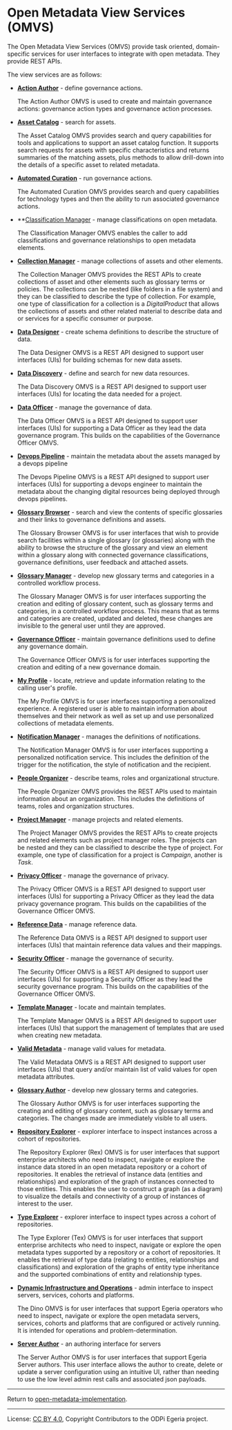<!-- SPDX-License-Identifier: CC-BY-4.0 -->
<!-- Copyright Contributors to the ODPi Egeria project. -->
  

# Open Metadata View Services (OMVS)

The Open Metadata View Services (OMVS) provide task oriented, domain-specific services for user interfaces to integrate with open metadata.  They provide REST APIs.

The view services are as follows:

* **[Action Author](action-author)** - define governance actions.

  The Action Author OMVS is used to create and maintain governance actions: governance action types and governance action processes.

* **[Asset Catalog](asset-catalog)** - search for assets.

  The Asset Catalog OMVS provides search and query capabilities for tools and applications to support an asset catalog function. It supports search requests for assets with specific characteristics and returns summaries of the matching assets, plus methods to allow drill-down into the details of a specific asset to related metadata.

* **[Automated Curation](automated-curation)** - run governance actions.

  The Automated Curation OMVS provides search and query capabilities for technology types and then the ability to run associated governance actions.

* **[Classification Manager](classification-manager) - manage classifications on open metadata.

  The Classification Manager OMVS enables the caller to add classifications and governance relationships to open metadata elements.

* **[Collection Manager](collection-manager)** - manage collections of assets and other elements.

  The Collection Manager OMVS provides the REST APIs to create collections of asset and other elements such as glossary terms or policies.  The collections can be nested (like folders in a file system) and they can be classified to describe the type of collection.  For example, one type of classification for a collection is a *DigitalProduct* that allows the collections of assets and other related material to describe data and or services for a specific consumer or purpose.

* **[Data Designer](data-designer)** - create schema definitions to describe the structure of data.

  The Data Designer OMVS is a REST API designed to support user interfaces (UIs) for building schemas for new data assets.

* **[Data Discovery](data-discovery)** - define and search for new data resources.

  The Data Discovery OMVS is a REST API designed to support user interfaces (UIs) for locating the data needed for a project.

* **[Data Officer](data-officer)** - manage the governance of data.

  The Data Officer OMVS is a REST API designed to support user interfaces (UIs) for supporting a Data Officer as they lead the data governance program.  This builds on the capabilities of the Governance Officer OMVS.

* **[Devops Pipeline](devops-pipeline)** - maintain the metadata about the assets managed by a devops pipeline

  The Devops Pipeline OMVS is a REST API designed to support user interfaces (UIs) for supporting a devops engineer to maintain the metadata about the changing digital resources being deployed through devops pipelines.

* **[Glossary Browser](glossary-browser)** - search and view the contents of specific glossaries and their links to governance definitions and assets.

  The Glossary Browser OMVS is for user interfaces that wish to provide search facilities within a single glossary (or glossaries) along with the ability to browse the structure of the glossary and view an element within a glossary along with connected governance classifications, governance definitions, user feedback and attached assets.

* **[Glossary Manager](glossary-manager)** - develop new glossary terms and categories in a controlled workflow process.

  The Glossary Manager OMVS is for user interfaces supporting the creation and editing of glossary content, such as glossary terms and categories, in a controlled workflow process.  This means that as terms and categories are created, updated and deleted, these changes are invisible to the general user until they are approved.

* **[Governance Officer](governance-officer)** - maintain governance definitions used to define any governance domain.

  The Governance Officer OMVS is for user interfaces supporting the creation and editing of a new governance domain.

* **[My Profile](my-profile)** - locate, retrieve and update information relating to the calling user's profile.

  The My Profile OMVS is for user interfaces supporting a personalized experience.  A registered user is able to maintain information about themselves and their network as well as set up and use personalized collections of metadata elements.

* **[Notification Manager](notification-manager)** - manages the definitions of notifications.

  The Notification Manager OMVS is for user interfaces supporting a personalized notification service.  This includes the definition of the trigger for the notification, the style of notification and the recipient.

* **[People Organizer](people-organizer)** - describe teams, roles and organizational structure.

  The People Organizer OMVS provides the REST APIs used to maintain information about an organization.  This includes the definitions of teams, roles and organization structures.

* **[Project Manager](project-manager)** - manage projects and related elements.

  The Project Manager OMVS provides the REST APIs to create projects and related elements such as project manager roles.  The projects can be nested and they can be classified to describe the type of project.  For example, one type of classification for a project is *Campaign*, another is *Task*.

* **[Privacy Officer](data-officer)** - manage the governance of privacy.

  The Privacy Officer OMVS is a REST API designed to support user interfaces (UIs) for supporting a Privacy Officer as they lead the data privacy governance program.  This builds on the capabilities of the Governance Officer OMVS.

* **[Reference Data](reference-data)** - manage reference data.

  The Reference Data OMVS is a REST API designed to support user interfaces (UIs) that maintain reference data values and their mappings.

* **[Security Officer](security-officer)** - manage the governance of security.

  The Security Officer OMVS is a REST API designed to support user interfaces (UIs) for supporting a Security Officer as they lead the security governance program.  This builds on the capabilities of the Governance Officer OMVS.

* **[Template Manager](template-manager)** - locate and maintain templates.

  The Template Manager OMVS is a REST API designed to support user interfaces (UIs) that support the management of templates that are used when creating new metadata.

* **[Valid Metadata](reference-data)** - manage valid values for metadata.

  The Valid Metadata OMVS is a REST API designed to support user interfaces (UIs) that query and/or maintain list of valid values for open metadata attributes.

* **[Glossary Author](glossary-author)** - develop new glossary terms and categories.

  The Glossary Author OMVS is for user interfaces supporting the creating and editing of glossary content, such as glossary terms and categories.  The changes made are immediately visible to all users.

* **[Repository Explorer](rex-view)** - explorer interface to inspect instances across a cohort of repositories.

  The Repository Explorer (Rex) OMVS is for user interfaces that support enterprise architects who need to inspect, navigate or explore the instance data stored in an open metadata repository or a cohort of repositories. It enables the retrieval of instance data (entities and relationships) and exploration of the graph of instances connected to those entities. This enables the user to construct a graph (as a diagram) to visualize the details and connectivity of a group of instances of interest to the user.

* **[Type Explorer](tex-view)** - explorer interface to inspect types across a cohort of repositories.

  The Type Explorer (Tex) OMVS is for user interfaces that support enterprise architects who need to inspect, navigate or explore the open metadata types supported by a repository or a cohort of repositories. It enables the retrieval of type data (relating to entities, relationships and classifications) and exploration of the graphs of entity type inheritance and the supported combinations of entity and relationship types.

* **[Dynamic Infrastructure and Operations](dino-view)** - admin interface to inspect servers, services, cohorts and platforms.

  The Dino OMVS is for user interfaces that support Egeria operators who need to inspect, navigate or explore the open metadata servers, services, cohorts and platforms that are configured or actively running. It is intended for operations and problem-determination.

* **[Server Author](server-author-view)** - an authoring interface for servers

  The Server Author OMVS is for user interfaces that support Egeria Server authors. This user interface allows the author to create, delete or update a server configuration using an intuitive UI, rather than needing to use the low level admin rest calls and associated json payloads.


----
Return to [open-metadata-implementation](..).



----
License: [CC BY 4.0](https://creativecommons.org/licenses/by/4.0/),
Copyright Contributors to the ODPi Egeria project.
